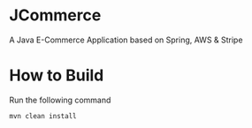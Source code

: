 # JCommerce
A Java E-Commerce Application based on Spring, AWS &amp; Stripe

# How to Build
Run the following command
```
mvn clean install
```


